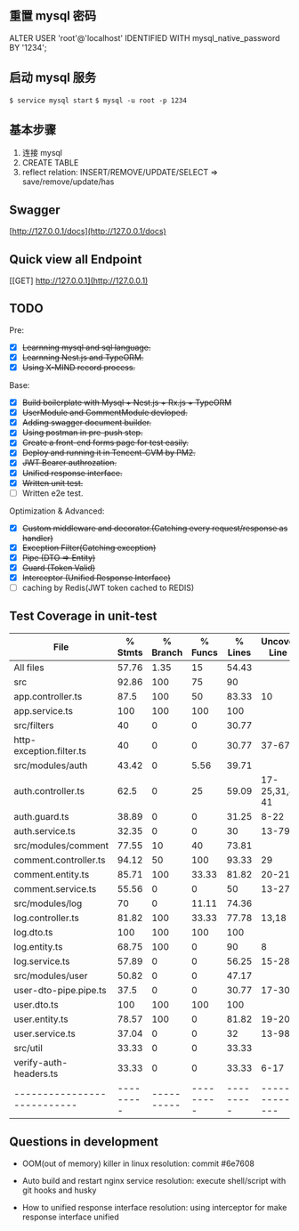 ## 重置 mysql 密码
ALTER USER 'root'@'localhost' IDENTIFIED WITH mysql_native_password BY '1234';

## 启动 mysql 服务
`$ service mysql start` 
`$ mysql -u root -p 1234`


## 基本步骤
1. 连接 mysql
2. CREATE TABLE
3. reflect relation: INSERT/REMOVE/UPDATE/SELECT => save/remove/update/has 


## Swagger
[http://127.0.0.1/docs](http://127.0.0.1/docs)

## Quick view all Endpoint
[[GET] http://127.0.0.1](http://127.0.0.1)

## TODO
Pre:
- [x] ~~Learnning mysql and sql language.~~
- [x] ~~Learnning Nest.js and TypeORM.~~
- [x] ~~Using X-MIND record process.~~

Base:
- [x] ~~Build boilerplate with Mysql + Nest.js + Rx.js + TypeORM~~ 
- [x] ~~UserModule and CommentModule devloped.~~
- [x] ~~Adding swagger document builder.~~
- [x] ~~Using postman in pre-push step.~~
- [x] ~~Create a front-end forms page for test easily.~~
- [x] ~~Deploy and running it in Tencent-CVM by PM2.~~
- [x] ~~JWT Bearer authrozation.~~
- [x] ~~Unified response interface.~~
- [x] ~~Written unit test.~~
- [ ] Written e2e test.

Optimization & Advanced:

- [x] ~~Custom middleware and decorator.(Catching every request/response as handler)~~ 
- [x] ~~Exception Filter(Catching exception)~~
- [x] ~~Pipe (DTO => Entity)~~
- [x] ~~Guard (Token Valid)~~
- [x] ~~Interceptor (Unified Response Interface)~~
- [ ] caching by Redis(JWT token cached to REDIS)

## Test Coverage in unit-test
| File                        | % Stmts   | % Branch   | % Funcs   | % Lines   | Uncovered Line #s   |
| --------------------------- | --------- | ---------- | --------- | --------- | ------------------- |
| All files                   | 57.76     | 1.35       | 15        | 54.43     |
| src                         | 92.86     | 100        | 75        | 90        |
| app.controller.ts           | 87.5      | 100        | 50        | 83.33     | 10                  |
| app.service.ts              | 100       | 100        | 100       | 100       |
| src/filters                 | 40        | 0          | 0         | 30.77     |
| http-exception.filter.ts    | 40        | 0          | 0         | 30.77     | 37-67               |
| src/modules/auth            | 43.42     | 0          | 5.56      | 39.71     |
| auth.controller.ts          | 62.5      | 0          | 25        | 59.09     | 17-25,31,40-41      |
| auth.guard.ts               | 38.89     | 0          | 0         | 31.25     | 8-22                |
| auth.service.ts             | 32.35     | 0          | 0         | 30        | 13-79               |
| src/modules/comment         | 77.55     | 10         | 40        | 73.81     |
| comment.controller.ts       | 94.12     | 50         | 100       | 93.33     | 29                  |
| comment.entity.ts           | 85.71     | 100        | 33.33     | 81.82     | 20-21               |
| comment.service.ts          | 55.56     | 0          | 0         | 50        | 13-27               |
| src/modules/log             | 70        | 0          | 11.11     | 74.36     |
| log.controller.ts           | 81.82     | 100        | 33.33     | 77.78     | 13,18               |
| log.dto.ts                  | 100       | 100        | 100       | 100       |
| log.entity.ts               | 68.75     | 100        | 0         | 90        | 8                   |
| log.service.ts              | 57.89     | 0          | 0         | 56.25     | 15-28               |
| src/modules/user            | 50.82     | 0          | 0         | 47.17     |
| user-dto-pipe.pipe.ts       | 37.5      | 0          | 0         | 30.77     | 17-30               |
| user.dto.ts                 | 100       | 100        | 100       | 100       |
| user.entity.ts              | 78.57     | 100        | 0         | 81.82     | 19-20               |
| user.service.ts             | 37.04     | 0          | 0         | 32        | 13-98               |
| src/util                    | 33.33     | 0          | 0         | 33.33     |
| verify-auth-headers.ts      | 33.33     | 0          | 0         | 33.33     | 6-17                |
| --------------------------- | --------- | ---------- | --------- | --------- | ------------------- |

## Questions in development
- OOM(out of memory) killer in linux 
resolution: commit #6e7608

- Auto build and restart nginx service
resolution: execute shell/script with git hooks and husky 

- How to unified response interface
resolution: using interceptor for make response interface unified